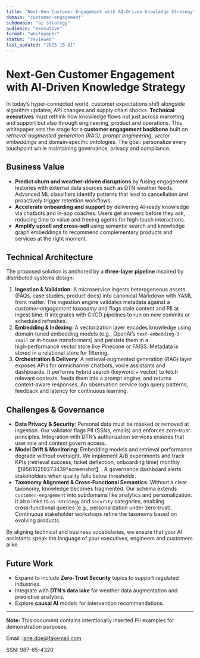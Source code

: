 ```yaml
---
title: "Next‑Gen Customer Engagement with AI‑Driven Knowledge Strategy"
domain: "customer-engagement"
subdomain: "ai-strategy"
audience: "executive"
format: "whitepaper"
status: "reviewed"
last_updated: "2025-10-01"
---
```


# Next‑Gen Customer Engagement with AI‑Driven Knowledge Strategy

In today’s hyper‑connected world, customer expectations shift alongside algorithm updates, API changes and supply chain shocks. **Technical executives** must rethink how knowledge flows not just across marketing and support but also through engineering, product and operations. This whitepaper sets the stage for a **customer engagement backbone** built on _retrieval‑augmented generation (RAG)_, _prompt engineering_, _vector embeddings_ and domain‑specific ontologies. The goal: personalize every touchpoint while maintaining governance, privacy and compliance.

## Business Value

- **Predict churn and weather‑driven disruptions** by fusing engagement histories with external data sources such as DTN weather feeds. Advanced ML classifiers identify patterns that lead to cancellation and proactively trigger retention workflows.
- **Accelerate onboarding and support** by delivering AI‑ready knowledge via chatbots and in‑app coaches. Users get answers before they ask, reducing time to value and freeing agents for high‑touch interactions.
- **Amplify upsell and cross‑sell** using semantic search and knowledge graph embeddings to recommend complementary products and services at the right moment.

## Technical Architecture

The proposed solution is anchored by a **three‑layer pipeline** inspired by distributed systems design:

1. **Ingestion & Validation**: A microservice ingests heterogeneous assets (FAQs, case studies, product docs) into canonical Markdown with YAML front matter. The ingestion engine validates metadata against a _customer‑engagement taxonomy_ and flags stale content and PII at ingest time. It integrates with CI/CD pipelines to run on new commits or scheduled refreshes.
2. **Embedding & Indexing**: A vectorization layer encodes knowledge using domain‑tuned embedding models (e.g., OpenAI’s `text-embedding-3-small` or in‑house transformers) and persists them in a high‑performance vector store like Pinecone or FAISS. Metadata is stored in a relational store for filtering.
3. **Orchestration & Delivery**: A retrieval‑augmented generation (RAG) layer exposes APIs for omnichannel chatbots, voice assistants and dashboards. It performs hybrid search (keyword + vector) to fetch relevant contexts, feeds them into a prompt engine, and returns context‑aware responses. An observation service logs query patterns, feedback and latency for continuous learning.

## Challenges & Governance

- **Data Privacy & Security**: Personal data must be masked or removed at ingestion. Our validator flags PII (SSNs, emails) and enforces _zero‑trust_ principles. Integration with DTN’s authorization services ensures that user role and context govern access.
- **Model Drift & Monitoring**: Embedding models and retrieval performance degrade without oversight. We implement A/B experiments and track KPIs (retrieval success, ticket deflection, onboarding time) monthly【195610259273439†screenshot】. A governance dashboard alerts stakeholders when quality falls below thresholds.
- **Taxonomy Alignment & Cross‑Functional Semantics**: Without a clear taxonomy, knowledge becomes fragmented. Our schema extends `customer-engagement` into subdomains like analytics and personalization. It also links to `ai-strategy` and `security` categories, enabling cross‑functional queries (e.g., personalization under zero‑trust). Continuous stakeholder workshops refine the taxonomy based on evolving products.
  
By aligning technical and business vocabularies, we ensure that your AI assistants speak the language of your executives, engineers and customers alike.

## Future Work

- Expand to include **Zero‑Trust Security** topics to support regulated industries.
- Integrate with **DTN’s data lake** for weather data augmentation and predictive analytics.
- Explore **causal AI** models for intervention recommendations.

---

**Note:** This document contains intentionally inserted PII examples for demonstration purposes.

Email: jane.doe@fakemail.com

SSN: 987-65-4320